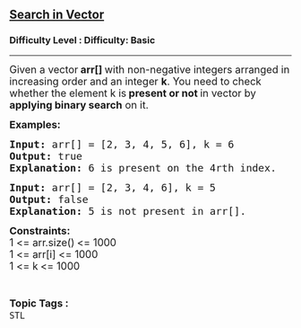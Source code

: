 <h2><a href="https://www.geeksforgeeks.org/problems/search-in-vector/1?page=1&difficulty=Basic&status=unsolved,attempted&sortBy=accuracy">Search in Vector</a></h2><h3>Difficulty Level : Difficulty: Basic</h3><hr><div class="problems_problem_content__Xm_eO"><p><span style="font-size: 18px;">Given a vector<strong> arr[] </strong>with non-negative integers arranged in increasing order and an integer <strong>k</strong>. You need to check whether the element k is<strong> present or not </strong>in vector by<strong> applying binary search</strong> on it.</span></p>
<p><strong><span style="font-size: 18px;">Examples:</span></strong></p>
<pre><strong><span style="font-size: 18px;">Input: </span></strong><span style="font-size: 18px;">arr[] = [2, 3, 4, 5, 6], k = 6<br><strong>Output: </strong>true<br><strong>Explanation: </strong>6 is present on the 4rth index.</span></pre>
<pre><strong><span style="font-size: 18px;">Input: </span></strong><span style="font-size: 18px;">arr[] = [2, 3, 4, 6], k = 5<br><strong>Output: </strong>false<br><strong>Explanation: </strong>5 is not present in arr[].</span></pre>
<p><span style="font-size: 18px;"><strong>Constraints:</strong><br>1 &lt;= arr.size()<strong>&nbsp;</strong>&lt;= 1000<br>1 &lt;= arr[i] &lt;= 1000<br>1 &lt;= k<strong>&nbsp;</strong>&lt;= 1000</span></p></div><br><p><span style=font-size:18px><strong>Topic Tags : </strong><br><code>STL</code>&nbsp;